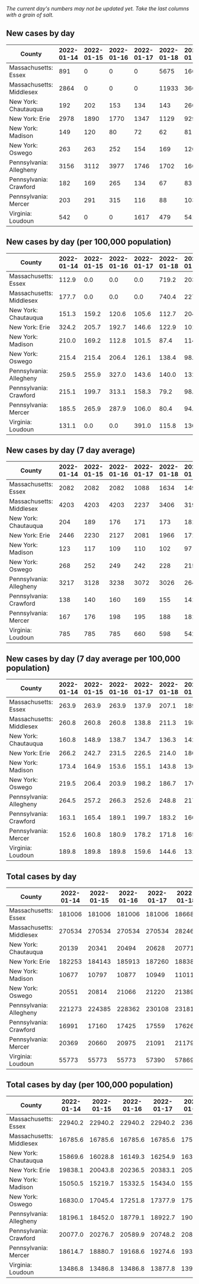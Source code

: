 _The current day's numbers may not be updated yet. Take the last columns with a grain of salt._
## New cases by day

| County | 2022-01-14 | 2022-01-15 | 2022-01-16 | 2022-01-17 | 2022-01-18 | 2022-01-19 | 2022-01-20 |
| --- | --- | --- | --- | --- | --- | --- | --- |
| Massachusetts: Essex | 891 | 0 | 0 | 0 | 5675 | 1605 |  |
| Massachusetts: Middlesex | 2864 | 0 | 0 | 0 | 11933 | 3665 |  |
| New York: Chautauqua | 192 | 202 | 153 | 134 | 143 | 260 |  |
| New York: Erie | 2978 | 1890 | 1770 | 1347 | 1129 | 929 |  |
| New York: Madison | 149 | 120 | 80 | 72 | 62 | 81 |  |
| New York: Oswego | 263 | 263 | 252 | 154 | 169 | 120 |  |
| Pennsylvania: Allegheny | 3156 | 3112 | 3977 | 1746 | 1702 | 1609 |  |
| Pennsylvania: Crawford | 182 | 169 | 265 | 134 | 67 | 83 |  |
| Pennsylvania: Mercer | 203 | 291 | 315 | 116 | 88 | 103 |  |
| Virginia: Loudoun | 542 | 0 | 0 | 1617 | 479 | 541 |  |

## New cases by day (per 100,000 population)

| County | 2022-01-14 | 2022-01-15 | 2022-01-16 | 2022-01-17 | 2022-01-18 | 2022-01-19 | 2022-01-20 |
| --- | --- | --- | --- | --- | --- | --- | --- |
| Massachusetts: Essex | 112.9 | 0.0 | 0.0 | 0.0 | 719.2 | 203.4 |  |
| Massachusetts: Middlesex | 177.7 | 0.0 | 0.0 | 0.0 | 740.4 | 227.4 |  |
| New York: Chautauqua | 151.3 | 159.2 | 120.6 | 105.6 | 112.7 | 204.9 |  |
| New York: Erie | 324.2 | 205.7 | 192.7 | 146.6 | 122.9 | 101.1 |  |
| New York: Madison | 210.0 | 169.2 | 112.8 | 101.5 | 87.4 | 114.2 |  |
| New York: Oswego | 215.4 | 215.4 | 206.4 | 126.1 | 138.4 | 98.3 |  |
| Pennsylvania: Allegheny | 259.5 | 255.9 | 327.0 | 143.6 | 140.0 | 132.3 |  |
| Pennsylvania: Crawford | 215.1 | 199.7 | 313.1 | 158.3 | 79.2 | 98.1 |  |
| Pennsylvania: Mercer | 185.5 | 265.9 | 287.9 | 106.0 | 80.4 | 94.1 |  |
| Virginia: Loudoun | 131.1 | 0.0 | 0.0 | 391.0 | 115.8 | 130.8 |  |

## New cases by day (7 day average)

| County | 2022-01-14 | 2022-01-15 | 2022-01-16 | 2022-01-17 | 2022-01-18 | 2022-01-19 | 2022-01-20 |
| --- | --- | --- | --- | --- | --- | --- | --- |
| Massachusetts: Essex | 2082 | 2082 | 2082 | 1088 | 1634 | 1497 |  |
| Massachusetts: Middlesex | 4203 | 4203 | 4203 | 2237 | 3406 | 3193 |  |
| New York: Chautauqua | 204 | 189 | 176 | 171 | 173 | 181 |  |
| New York: Erie | 2446 | 2230 | 2127 | 2081 | 1966 | 1712 |  |
| New York: Madison | 123 | 117 | 109 | 110 | 102 | 97 |  |
| New York: Oswego | 268 | 252 | 249 | 242 | 228 | 215 |  |
| Pennsylvania: Allegheny | 3217 | 3128 | 3238 | 3072 | 3026 | 2647 |  |
| Pennsylvania: Crawford | 138 | 140 | 160 | 169 | 155 | 141 |  |
| Pennsylvania: Mercer | 167 | 176 | 198 | 195 | 188 | 181 |  |
| Virginia: Loudoun | 785 | 785 | 785 | 660 | 598 | 542 |  |

## New cases by day (7 day average per 100,000 population)

| County | 2022-01-14 | 2022-01-15 | 2022-01-16 | 2022-01-17 | 2022-01-18 | 2022-01-19 | 2022-01-20 |
| --- | --- | --- | --- | --- | --- | --- | --- |
| Massachusetts: Essex | 263.9 | 263.9 | 263.9 | 137.9 | 207.1 | 189.7 |  |
| Massachusetts: Middlesex | 260.8 | 260.8 | 260.8 | 138.8 | 211.3 | 198.1 |  |
| New York: Chautauqua | 160.8 | 148.9 | 138.7 | 134.7 | 136.3 | 142.6 |  |
| New York: Erie | 266.2 | 242.7 | 231.5 | 226.5 | 214.0 | 186.3 |  |
| New York: Madison | 173.4 | 164.9 | 153.6 | 155.1 | 143.8 | 136.7 |  |
| New York: Oswego | 219.5 | 206.4 | 203.9 | 198.2 | 186.7 | 176.1 |  |
| Pennsylvania: Allegheny | 264.5 | 257.2 | 266.3 | 252.6 | 248.8 | 217.7 |  |
| Pennsylvania: Crawford | 163.1 | 165.4 | 189.1 | 199.7 | 183.2 | 166.6 |  |
| Pennsylvania: Mercer | 152.6 | 160.8 | 180.9 | 178.2 | 171.8 | 165.4 |  |
| Virginia: Loudoun | 189.8 | 189.8 | 189.8 | 159.6 | 144.6 | 131.1 |  |

## Total cases by day

| County | 2022-01-14 | 2022-01-15 | 2022-01-16 | 2022-01-17 | 2022-01-18 | 2022-01-19 | 2022-01-20 |
| --- | --- | --- | --- | --- | --- | --- | --- |
| Massachusetts: Essex | 181006 | 181006 | 181006 | 181006 | 186681 | 188286 |  |
| Massachusetts: Middlesex | 270534 | 270534 | 270534 | 270534 | 282467 | 286132 |  |
| New York: Chautauqua | 20139 | 20341 | 20494 | 20628 | 20771 | 21031 |  |
| New York: Erie | 182253 | 184143 | 185913 | 187260 | 188389 | 189318 |  |
| New York: Madison | 10677 | 10797 | 10877 | 10949 | 11011 | 11092 |  |
| New York: Oswego | 20551 | 20814 | 21066 | 21220 | 21389 | 21509 |  |
| Pennsylvania: Allegheny | 221273 | 224385 | 228362 | 230108 | 231810 | 233419 |  |
| Pennsylvania: Crawford | 16991 | 17160 | 17425 | 17559 | 17626 | 17709 |  |
| Pennsylvania: Mercer | 20369 | 20660 | 20975 | 21091 | 21179 | 21282 |  |
| Virginia: Loudoun | 55773 | 55773 | 55773 | 57390 | 57869 | 58410 |  |

## Total cases by day (per 100,000 population)

| County | 2022-01-14 | 2022-01-15 | 2022-01-16 | 2022-01-17 | 2022-01-18 | 2022-01-19 | 2022-01-20 |
| --- | --- | --- | --- | --- | --- | --- | --- |
| Massachusetts: Essex | 22940.2 | 22940.2 | 22940.2 | 22940.2 | 23659.4 | 23862.9 |  |
| Massachusetts: Middlesex | 16785.6 | 16785.6 | 16785.6 | 16785.6 | 17526.0 | 17753.4 |  |
| New York: Chautauqua | 15869.6 | 16028.8 | 16149.3 | 16254.9 | 16367.6 | 16572.5 |  |
| New York: Erie | 19838.1 | 20043.8 | 20236.5 | 20383.1 | 20506.0 | 20607.1 |  |
| New York: Madison | 15050.5 | 15219.7 | 15332.5 | 15434.0 | 15521.3 | 15635.5 |  |
| New York: Oswego | 16830.0 | 17045.4 | 17251.8 | 17377.9 | 17516.3 | 17614.6 |  |
| Pennsylvania: Allegheny | 18196.1 | 18452.0 | 18779.1 | 18922.7 | 19062.6 | 19194.9 |  |
| Pennsylvania: Crawford | 20077.0 | 20276.7 | 20589.9 | 20748.2 | 20827.4 | 20925.5 |  |
| Pennsylvania: Mercer | 18614.7 | 18880.7 | 19168.6 | 19274.6 | 19355.0 | 19449.1 |  |
| Virginia: Loudoun | 13486.8 | 13486.8 | 13486.8 | 13877.8 | 13993.6 | 14124.4 |  |
